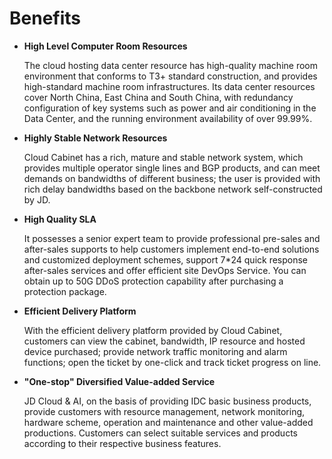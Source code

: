 # Benefits

- **High Level Computer Room Resources**

  The cloud hosting data center resource has high-quality machine room environment that conforms to T3+ standard construction, and provides high-standard machine room infrastructures. Its data center resources cover North China, East China and South China, with redundancy configuration of key systems such as power and air conditioning in the Data Center, and the running environment availability of over 99.99%.
  
- **Highly Stable Network Resources**  

  Cloud Cabinet has a rich, mature and stable network system, which provides multiple operator single lines and BGP products, and can meet demands on bandwidths of different business; the user is provided with rich delay bandwidths based on the backbone network self-constructed by JD.   
  
- **High Quality SLA**  

  It possesses a senior expert team to provide professional pre-sales and after-sales supports to help customers implement end-to-end solutions and customized deployment schemes, support 7*24 quick response after-sales services and offer efficient site DevOps Service. You can obtain up to 50G DDoS protection capability after purchasing a protection package.

- **Efficient Delivery Platform** 

  With the efficient delivery platform provided by Cloud Cabinet, customers can view the cabinet, bandwidth, IP resource and hosted device purchased; provide network traffic monitoring and alarm functions; open the ticket by one-click and track ticket progress on line.
  
- **"One-stop" Diversified Value-added Service**

  JD Cloud & AI, on the basis of providing IDC basic business products, provide customers with resource management, network monitoring, hardware scheme, operation and maintenance and other value-added productions. Customers can select suitable services and products according to their respective business features.

